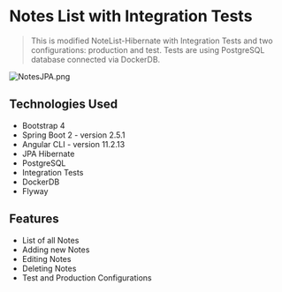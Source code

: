 # Notes List with Integration Tests

> This is modified NoteList-Hibernate with Integration Tests and two configurations: production and test. Tests are using PostgreSQL database connected via DockerDB.    

<img src="https://imgupload.pl/images/2021/12/14/NotesJPA.png" alt="NotesJPA.png" border="0" />


## Technologies Used
- Bootstrap 4
- Spring Boot 2 - version 2.5.1
- Angular CLI - version 11.2.13
- JPA Hibernate
- PostgreSQL
- Integration Tests
- DockerDB
- Flyway


## Features
- List of all Notes
- Adding new Notes
- Editing Notes
- Deleting Notes
- Test and Production Configurations
